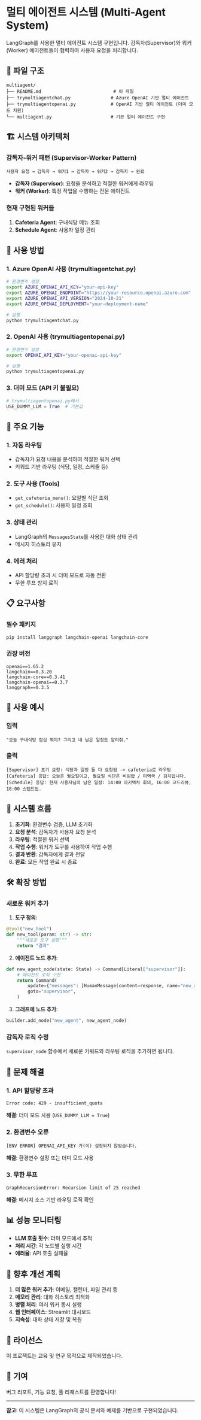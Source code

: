 # 멀티 에이전트 시스템 (Multi-Agent System)

LangGraph를 사용한 멀티 에이전트 시스템 구현입니다. 감독자(Supervisor)와 워커(Worker) 에이전트들이 협력하여 사용자 요청을 처리합니다.

## 📁 파일 구조

```
multiagent/
├── README.md                           # 이 파일
├── trymultiagentchat.py               # Azure OpenAI 기반 멀티 에이전트
├── trymultiagentopenai.py             # OpenAI 기반 멀티 에이전트 (더미 모드 지원)
└── multiagent.py                      # 기본 멀티 에이전트 구현
```

## 🏗️ 시스템 아키텍처

### 감독자-워커 패턴 (Supervisor-Worker Pattern)

```
사용자 요청 → 감독자 → 워커1 → 감독자 → 워커2 → 감독자 → 완료
```

- **감독자 (Supervisor)**: 요청을 분석하고 적절한 워커에게 라우팅
- **워커 (Worker)**: 특정 작업을 수행하는 전문 에이전트

### 현재 구현된 워커들

1. **Cafeteria Agent**: 구내식당 메뉴 조회
2. **Schedule Agent**: 사용자 일정 관리

## 🚀 사용 방법

### 1. Azure OpenAI 사용 (trymultiagentchat.py)

```bash
# 환경변수 설정
export AZURE_OPENAI_API_KEY="your-api-key"
export AZURE_OPENAI_ENDPOINT="https://your-resource.openai.azure.com"
export AZURE_OPENAI_API_VERSION="2024-10-21"
export AZURE_OPENAI_DEPLOYMENT="your-deployment-name"

# 실행
python trymultiagentchat.py
```

### 2. OpenAI 사용 (trymultiagentopenai.py)

```bash
# 환경변수 설정
export OPENAI_API_KEY="your-openai-api-key"

# 실행
python trymultiagentopenai.py
```

### 3. 더미 모드 (API 키 불필요)

```python
# trymultiagentopenai.py에서
USE_DUMMY_LLM = True  # 기본값
```

## 🔧 주요 기능

### 1. 자동 라우팅
- 감독자가 요청 내용을 분석하여 적절한 워커 선택
- 키워드 기반 라우팅 (식당, 일정, 스케줄 등)

### 2. 도구 사용 (Tools)
- `get_cafeteria_menu()`: 요일별 식단 조회
- `get_schedule()`: 사용자 일정 조회

### 3. 상태 관리
- LangGraph의 `MessagesState`를 사용한 대화 상태 관리
- 메시지 히스토리 유지

### 4. 에러 처리
- API 할당량 초과 시 더미 모드로 자동 전환
- 무한 루프 방지 로직

## 📋 요구사항

### 필수 패키지
```bash
pip install langgraph langchain-openai langchain-core
```

### 권장 버전
```
openai==1.65.2
langchain==0.3.20
langchain-core==0.3.41
langchain-openai==0.3.7
langgraph==0.3.5
```

## 🎯 사용 예시

### 입력
```
"오늘 구내식당 점심 뭐야? 그리고 내 남은 일정도 알려줘."
```

### 출력
```
[Supervisor] 초기 요청: 식당과 일정 둘 다 요청됨 -> cafeteria로 라우팅
[Cafeteria] 응답: 오늘은 월요일이고, 월요일 식단은 비빔밥 / 미역국 / 김치입니다.
[Schedule] 응답: 현재 사용자님의 남은 일정: 14:00 아키텍처 회의, 16:00 코드리뷰, 18:00 스탠드업.
```

## 🔄 시스템 흐름

1. **초기화**: 환경변수 검증, LLM 초기화
2. **요청 분석**: 감독자가 사용자 요청 분석
3. **라우팅**: 적절한 워커 선택
4. **작업 수행**: 워커가 도구를 사용하여 작업 수행
5. **결과 반환**: 감독자에게 결과 전달
6. **완료**: 모든 작업 완료 시 종료

## 🛠️ 확장 방법

### 새로운 워커 추가

1. **도구 정의**:
```python
@tool("new_tool")
def new_tool(param: str) -> str:
    """새로운 도구 설명"""
    return "결과"
```

2. **에이전트 노드 추가**:
```python
def new_agent_node(state: State) -> Command[Literal["supervisor"]]:
    # 에이전트 로직 구현
    return Command(
        update={"messages": [HumanMessage(content=response, name="new_agent")]},
        goto="supervisor",
    )
```

3. **그래프에 노드 추가**:
```python
builder.add_node("new_agent", new_agent_node)
```

### 감독자 로직 수정

`supervisor_node` 함수에서 새로운 키워드와 라우팅 로직을 추가하면 됩니다.

## 🐛 문제 해결

### 1. API 할당량 초과
```
Error code: 429 - insufficient_quota
```
**해결**: 더미 모드 사용 (`USE_DUMMY_LLM = True`)

### 2. 환경변수 오류
```
[ENV ERROR] OPENAI_API_KEY 가(이) 설정되지 않았습니다.
```
**해결**: 환경변수 설정 또는 더미 모드 사용

### 3. 무한 루프
```
GraphRecursionError: Recursion limit of 25 reached
```
**해결**: 메시지 소스 기반 라우팅 로직 확인

## 📊 성능 모니터링

- **LLM 호출 횟수**: 더미 모드에서 추적
- **처리 시간**: 각 노드별 실행 시간
- **에러율**: API 호출 실패율

## 🔮 향후 개선 계획

1. **더 많은 워커 추가**: 이메일, 캘린더, 파일 관리 등
2. **메모리 관리**: 대화 히스토리 최적화
3. **병렬 처리**: 여러 워커 동시 실행
4. **웹 인터페이스**: Streamlit 대시보드
5. **지속성**: 대화 상태 저장 및 복원

## 📝 라이선스

이 프로젝트는 교육 및 연구 목적으로 제작되었습니다.

## 🤝 기여

버그 리포트, 기능 요청, 풀 리퀘스트를 환영합니다!

---

**참고**: 이 시스템은 LangGraph의 공식 문서와 예제를 기반으로 구현되었습니다. 